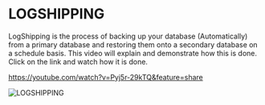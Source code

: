 # LOGSHIPPING
LogShipping is the process of backing up your database (Automatically) from a primary database and restoring them onto a secondary database on a schedule basis. This video will explain and demonstrate how this is done. Click on the link and watch how it is done.

https://youtube.com/watch?v=Pyj5r-29kTQ&feature=share

![LOGSHIPPING](https://github.com/DATABASE-ADMINISTRATOR-PROJECTS/LOGSHIPPING/assets/100750844/b5276a8e-3cba-44cb-b252-3c35d749c393)
